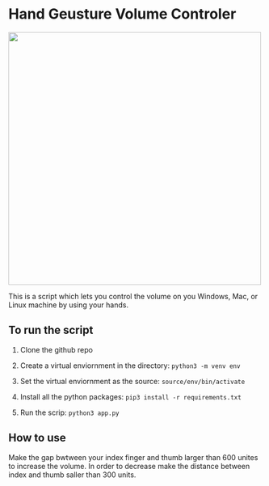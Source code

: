 # Hand Geusture Volume Controler

<img src="https://user-images.githubusercontent.com/61169546/221428121-959f0d65-4e97-4a1f-add3-edd48bb5b768.png" width="500">

This is a script which lets you control the volume on you Windows, Mac, or Linux machine by using your hands.

## To run the script

1. Clone the github repo

2. Create a virtual enviornment in the directory: `python3 -m venv env`

3. Set the virtual enviornment as the source: `source/env/bin/activate`

4. Install all the python packages: `pip3 install -r requirements.txt`

5. Run the scrip: `python3 app.py`

## How to use

Make the gap bwtween your index finger and thumb larger than 600 unites to increase the volume. In order to decrease make the distance between index and thumb saller than 300 units.
